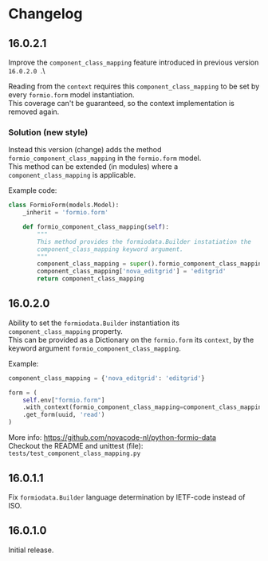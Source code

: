 # Changelog

## 16.0.2.1

Improve the `component_class_mapping` feature introduced in previous version `16.0.2.0 `.\

Reading from the `context` requires this `component_class_mapping` to be set by every `formio.form` model instantiation.\
This coverage can't be guaranteed, so the context implementation is removed again.

### Solution (new style)

Instead this version (change) adds the method `formio_component_class_mapping` in the `formio.form` model.\
This method can be extended (in modules) where a `component_class_mapping` is applicable.

Example code:

```python
class FormioForm(models.Model):
    _inherit = 'formio.form'

    def formio_component_class_mapping(self):
        """
        This method provides the formiodata.Builder instatiation the
        component_class_mapping keyword argument.
        """
        component_class_mapping = super().formio_component_class_mapping()
        component_class_mapping['nova_editgrid'] = 'editgrid'
        return component_class_mapping
```

## 16.0.2.0

Ability to set the `formiodata.Builder` instantiation its `component_class_mapping` property.\
This can be provided as a Dictionary on the `formio.form` its `context`, by the keyword argument `formio_component_class_mapping`.

Example:

```python
component_class_mapping = {'nova_editgrid': 'editgrid'}

form = (
    self.env["formio.form"]
    .with_context(formio_component_class_mapping=component_class_mapping)
    .get_form(uuid, 'read')
)
```

More info: https://github.com/novacode-nl/python-formio-data \
Checkout the README and unittest (file): `tests/test_component_class_mapping.py`

## 16.0.1.1

Fix `formiodata.Builder` language determination by IETF-code instead of ISO.

## 16.0.1.0

Initial release.
